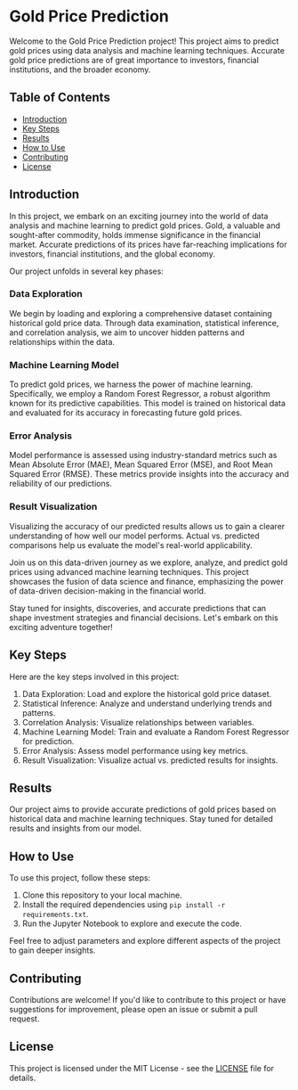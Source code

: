 # Gold Price Prediction

Welcome to the Gold Price Prediction project! This project aims to predict gold prices using data analysis and machine learning techniques. Accurate gold price predictions are of great importance to investors, financial institutions, and the broader economy.

## Table of Contents

- [Introduction](#introduction)
- [Key Steps](#key-steps)
- [Results](#results)
- [How to Use](#how-to-use)
- [Contributing](#contributing)
- [License](#license)

## Introduction

In this project, we embark on an exciting journey into the world of data analysis and machine learning to predict gold prices. Gold, a valuable and sought-after commodity, holds immense significance in the financial market. Accurate predictions of its prices have far-reaching implications for investors, financial institutions, and the global economy.

Our project unfolds in several key phases:

### Data Exploration

We begin by loading and exploring a comprehensive dataset containing historical gold price data. Through data examination, statistical inference, and correlation analysis, we aim to uncover hidden patterns and relationships within the data.

### Machine Learning Model

To predict gold prices, we harness the power of machine learning. Specifically, we employ a Random Forest Regressor, a robust algorithm known for its predictive capabilities. This model is trained on historical data and evaluated for its accuracy in forecasting future gold prices.

### Error Analysis

Model performance is assessed using industry-standard metrics such as Mean Absolute Error (MAE), Mean Squared Error (MSE), and Root Mean Squared Error (RMSE). These metrics provide insights into the accuracy and reliability of our predictions.

### Result Visualization

Visualizing the accuracy of our predicted results allows us to gain a clearer understanding of how well our model performs. Actual vs. predicted comparisons help us evaluate the model's real-world applicability.

Join us on this data-driven journey as we explore, analyze, and predict gold prices using advanced machine learning techniques. This project showcases the fusion of data science and finance, emphasizing the power of data-driven decision-making in the financial world.

Stay tuned for insights, discoveries, and accurate predictions that can shape investment strategies and financial decisions. Let's embark on this exciting adventure together!

## Key Steps

Here are the key steps involved in this project:

1. Data Exploration: Load and explore the historical gold price dataset.
2. Statistical Inference: Analyze and understand underlying trends and patterns.
3. Correlation Analysis: Visualize relationships between variables.
4. Machine Learning Model: Train and evaluate a Random Forest Regressor for prediction.
5. Error Analysis: Assess model performance using key metrics.
6. Result Visualization: Visualize actual vs. predicted results for insights.

## Results

Our project aims to provide accurate predictions of gold prices based on historical data and machine learning techniques. Stay tuned for detailed results and insights from our model.

## How to Use

To use this project, follow these steps:

1. Clone this repository to your local machine.
2. Install the required dependencies using `pip install -r requirements.txt`.
3. Run the Jupyter Notebook to explore and execute the code.

Feel free to adjust parameters and explore different aspects of the project to gain deeper insights.

## Contributing

Contributions are welcome! If you'd like to contribute to this project or have suggestions for improvement, please open an issue or submit a pull request.

## License

This project is licensed under the MIT License - see the [LICENSE](LICENSE) file for details.
